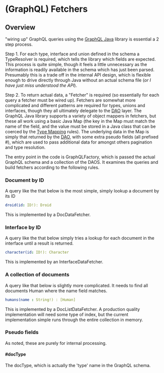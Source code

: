 # (GraphQL) Fetchers

## Overview 
"wiring up" GraphQL queries using the [GraphQL Java](https://github.com/graphql-java/graphql-java) library is 
essential a 2 step process. 

Step 1. For each type, interface and union defined in the schema a TypeResolver is required, which tells the library 
which fields are expected. This process is quite simple, though it feels a little unnecessary as the information is 
readily available in the schema which has just been parsed. Presumably this is a trade off in the internal API design, 
which is flexible enough to drive directly through Java without an actual schema file 
(_or I have just miss understood the API_). 

Step 2. To return actual data, a "Fetcher" is required (so essentially for each query a fetcher must be wired up). 
Fetchers are somewhat more complicated and different patterns are required for types, unions and interfaces, though they all 
ultimately delegate to the [DAO](daos) layer. The GraphQL Java library supports a variety of object mappers in fetchers, 
but these all work using a basic Java Map (the key in the Map must match the name of the field, and the value must be stored 
in a Java class that can be coerced by the [Type Mapping](typeMappings) rules). The underlying data in the Map is simply 
that returned by the [DAO](daos), with some extra pseudo fields (all prefixed #), which are used to pass additional 
data for amongst others pagination and type resolution.  

The entry point in the code is GraphQLFactory, which is passed the actual GraphQL schema and a collection of the DAOS. 
It examines the queries and build fetchers according to the following rules.

### Document by ID 

A query like the that below is the most simple, simply lookup a document by its ID

```yaml
droid(id: ID!): Droid
``` 

This is implemented by a DocDataFetcher.


### Interface by ID 

A query like the that below simply tries a lookup for each document in the 
interface until a result is returned.

```yaml
character(id: ID!): Character
```

This is implemented by an InterfaceDataFetcher.

### A collection of documents 

A query like that below is slightly more complicated. It needs to find all documents Human where the 
name field matches.

```yaml
humans(name : String!) : [Human]
```

This is implemented by a DocListDataFetcher.  A production quality implementation will need some type of 
index, but the current implementation simple runs through the entire collection in memory.


 
### Pseudo fields 

As noted, these are purely for internal processing. 

#### #docType

The docType, which is actually the 'type' name in the GraphQL schema. 